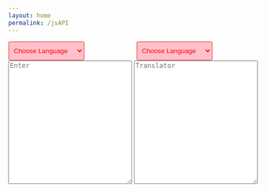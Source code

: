 ```yaml
---
layout: home
permalink: /jsAPI
---
```

<html>
    <style>
      .selectBoxList {
      display: flex;
      grid-gap: 105px;
  }
.selectBox {
  position: relative;
  width: 150px;
  height: 35px;
  border-radius: 4px;
  border: 2px solid lightcoral;
}
.selectBox .select {
  width: inherit;
  height: inherit;
  background: pink;
  color: red;
  border: 0 none;
  outline: 0 none;
  padding: 0 5px;
  position: relative;
  z-index: 3;
}
.selectBox .select option {
  background: lightcoral;
  color: #fff;
  padding: 3px 0;
  font-size: 16px;
}
.selectBox .icoArrow {
  position: absolute; 
  top: 0; 
  right: 0; 
  z-index: 1; 
  width: 35px; 
  height: inherit;
  border-left: 2px solid lightcoral;
  display: flex;
  justify-content: center;
  align-items: center;
}
.selectBox .icoArrow img {
  width: 50%;
  transition: .3s; 
}
.selectBox .select:focus + .icoArrow img {
  transform: rotate(180deg);
}
textarea {
  height: 250px;
  width:250px;
  margin-top: 0;
}
row {
  height: 510px;
  width: 510px;
  position:relative;
  display: flex;
  flex-wrap: wrap;
  grid-gap: 60px;
}
button {
    position: absolute;
    top: 350px;
    right:1100px;
    width: 25px;
    height: 20px;
}
.characters-limit-container {
  position: absolute;
  right: 1100px;
  bottom: 500px;
  color: #666;
  pointer-events: none;
}
#the-count {
  float: right;
  padding: 0.1rem 0 0 0;
  font-size: 0.875rem;
  position: absolute;
  top: 550px;
  right:1100px;
  color: pink;
}
    </style>
  <body>
  <div class="selectBoxList">
        <div class="box" >
            <div class="selectBox" >
            <select class="select" id = "written" >
              <option disabled selected>Choose Language</option>
              <option value="en">English</option>
              <option value="es">Spanish</option>
              <option value="cn">Chinese</option>
              <option value="ko">Korean</option>
            </select>
            </div>
        </div>
        <div class="box" >
            <div class="selectBox" >
            <select id = "translate" class= "select">
              <option disabled selected>Choose Language</option>
              <option value="en">English</option>
              <option value="es">Spanish</option>
              <option value="cn">Chinese</option>
              <option value="ko">Korean</option>
            </select>
            </div>
        </div>
    </div>
    <div class = "row">
      <textarea  id = "quote" class="textarea-container" maxlength = "2000" v-model="inputText"  placeholder="Enter" onkeyup='Translates()'></textarea>
      <button onclick="eraseText();">X</button>
      <div id="the-count">
        <span id="current">0</span>
        <span id="maximum">/ 300</span>
      </div>
      <textarea  class="textarea-container" placeholder="Translator" id="result"></textarea>
    </div>
</body>
<script src="https://code.jquery.com/jquery-3.6.0.min.js"></script>
<script>
$(document).ready(function() {
      // Your code here
$('textarea').keyup(function() {
        var characterCount = $(this).val().length,
            current = $('#current'),
            maximum = $('#maximum'),
            theCount = $('#the-count');
        current.text(characterCount);
      });
    $('#translate').change(function(){
      Translates();
});
});
function eraseText() {
  document.getElementById("quote").value = "";
  document.getElementById("result").value = "";
}
async function Translates() {
            quote = document.getElementById('quote').value;
            written_language = document.getElementById("written").value;
            translate_language = document.getElementById("translate").value;
            console.log(translate_language);
            console.log(written_language);
            const url = 'https://text-translator2.p.rapidapi.com/translate';
            const options = {
              method: 'POST',
              headers: {
                'content-type': 'application/x-www-form-urlencoded',
                'X-RapidAPI-Key': '56cf0d9c39msh90ab47fd56c02e6p1d2792jsn0f4dfaa46b90',
                'X-RapidAPI-Host': 'text-translator2.p.rapidapi.com'
              },
              body: new URLSearchParams({
                source_language: written_language,
                target_language: translate_language,
                text: quote
              })
            };
            try {
              const response = await fetch(url, options);
              const result = await response.json();
              document.getElementById('result').value = result.data.translatedText;
            } catch (error) {
              console.error(error);
            }
        }
        const label = document.querySelectorAll('.label');
label.forEach(function(lb){
    lb.addEventListener('click', e => {
        let optionList = lb.nextElementSibling;
        let optionItems = optionList.querySelectorAll('.optionItem');
        clickLabel(lb, optionItems);
    })
});
const clickLabel = (lb, optionItems) => {
    if(lb.parentNode.classList.contains('active')) {
        lb.parentNode.classList.remove('active');
        optionItems.forEach((opt) => {
            opt.removeEventListener('click', () => {
                handleSelect(lb, opt)
            })
        })
    } else {
        lb.parentNode.classList.add('active');
        optionItems.forEach((opt) => {
            opt.addEventListener('click', () => {
                handleSelect(lb, opt)
            })
        })
    }
}
const handleSelect = (label, item) => {
    label.innerHTML = item.textContent;
    label.parentNode.classList.remove('active');
}
</script>
</html>
    
  
